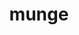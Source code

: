 ---
title: "munge"
layout: cache
categories: [package, develop-2023-06-11]
meta: {"versions": ["0.5.15"], "compilers": ["gcc@=11.1.0", "gcc@=11.3.0", "gcc@=7.5.0"], "oss": ["ubuntu18.04", "ubuntu20.04", "ubuntu22.04"], "platforms": ["linux"], "targets": ["ppc64le", "x86_64_v3"], "stacks": ["e4s", "e4s-power", "radiuss", "root", "tutorial"], "num_specs": 4, "num_specs_by_stack": {"tutorial": 1, "root": 4, "e4s": 1, "e4s-power": 1, "radiuss": 1}}
spec_details: [{"hash": "xrwflamhj2mpstzp3xqrvhayuuny3f3p", "compiler": "gcc@=11.3.0", "versions": ["0.5.15"], "os": "ubuntu22.04", "platform": "linux", "target": "x86_64_v3", "variants": ["build_system=autotools", "localstatedir=PREFIX/var"], "stacks": ["tutorial", "root"], "size": "-", "tarball": "https://binaries.spack.io/develop-2023-06-11/build_cache/linux-ubuntu22.04-x86_64_v3/gcc-11.3.0/munge-0.5.15/linux-ubuntu22.04-x86_64_v3-gcc-11.3.0-munge-0.5.15-xrwflamhj2mpstzp3xqrvhayuuny3f3p.spack"}, {"hash": "ymfidfbcyzjmkr7j65stmgupujixps2o", "compiler": "gcc@=11.1.0", "versions": ["0.5.15"], "os": "ubuntu20.04", "platform": "linux", "target": "x86_64_v3", "variants": ["build_system=autotools", "localstatedir=PREFIX/var"], "stacks": ["e4s", "root"], "size": "-", "tarball": "https://binaries.spack.io/develop-2023-06-11/build_cache/linux-ubuntu20.04-x86_64_v3/gcc-11.1.0/munge-0.5.15/linux-ubuntu20.04-x86_64_v3-gcc-11.1.0-munge-0.5.15-ymfidfbcyzjmkr7j65stmgupujixps2o.spack"}, {"hash": "kqvc4ocdj6f5gwqlokig2swjdw4dbecf", "compiler": "gcc@=11.1.0", "versions": ["0.5.15"], "os": "ubuntu20.04", "platform": "linux", "target": "ppc64le", "variants": ["build_system=autotools", "localstatedir=PREFIX/var"], "stacks": ["root", "e4s-power"], "size": "-", "tarball": "https://binaries.spack.io/develop-2023-06-11/build_cache/linux-ubuntu20.04-ppc64le/gcc-11.1.0/munge-0.5.15/linux-ubuntu20.04-ppc64le-gcc-11.1.0-munge-0.5.15-kqvc4ocdj6f5gwqlokig2swjdw4dbecf.spack"}, {"hash": "ug24ez4q6pdarvekucbcvua2jfvvsbos", "compiler": "gcc@=7.5.0", "versions": ["0.5.15"], "os": "ubuntu18.04", "platform": "linux", "target": "x86_64_v3", "variants": ["build_system=autotools", "localstatedir=PREFIX/var"], "stacks": ["root", "radiuss"], "size": "-", "tarball": "https://binaries.spack.io/develop-2023-06-11/build_cache/linux-ubuntu18.04-x86_64_v3/gcc-7.5.0/munge-0.5.15/linux-ubuntu18.04-x86_64_v3-gcc-7.5.0-munge-0.5.15-ug24ez4q6pdarvekucbcvua2jfvvsbos.spack"}]
---